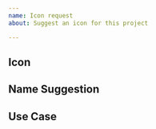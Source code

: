 ```yaml
---
name: Icon request
about: Suggest an icon for this project

---
```


<!-- Please review the open and closed issues that the icon hasn't been requested before. -->

## Icon

<!-- Please add an image for this icon

     As a general rule, images with simple shapes and only one color are the best.

-->



## Name Suggestion

<!-- What name should be used for this icon? -->



## Use Case

<!-- Describe how the icon may be used and why it should be added to this font. -->


